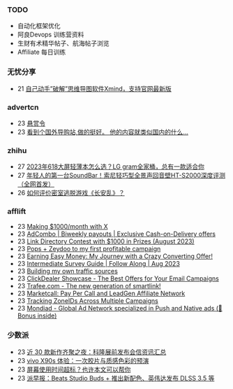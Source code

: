 ### TODO
-  自动化框架优化
-  阿良Devops 训练营资料
-  生财有术精华帖子、航海帖子浏览
-  Affiliate 每日训练

### 无忧分享
<!-- ruyo:START -->
-  21 [自己动手”破解”思维导图软件Xmind，支持官网最新版](https://51.ruyo.net/18460.html)<!-- ruyo:END -->

### advertcn
<!-- advertcn:START -->
-  23 [悬赏令](https://www.advertcn.com/forum.php?mod=viewthread&tid=111764)
-  23 [看到个国外导购站,做的挺好。 他的内容就类似国内的什么...](https://www.advertcn.com/forum.php?mod=viewthread&tid=111757)<!-- advertcn:END -->

### zhihu
<!-- zhihu:START -->
-  27 [2023年618大屏轻薄本怎么选？LG gram全家桶，总有一款适合你](http://zhuanlan.zhihu.com/p/632641888?utm_campaign=rss&utm_medium=rss&utm_source=rss&utm_content=title)
-  27 [年轻人的第一台SoundBar！索尼轻巧型全景声回音壁HT-S2000深度评测（全网首发）](http://zhuanlan.zhihu.com/p/630990296?utm_campaign=rss&utm_medium=rss&utm_source=rss&utm_content=title)
-  26 [如何评价密室逃脱游戏《长安乱》？](http://www.zhihu.com/question/563950552/answer/3045961312?utm_campaign=rss&utm_medium=rss&utm_source=rss&utm_content=title)<!-- zhihu:END -->

### afflift
<!-- afflift:START -->
-  23 [Making $1000/month with X](https://afflift.com/f/threads/making-1000-month-with-x.11494/)
-  23 [AdCombo | Biweekly payouts | Exclusive Cash-on-Delivery offers](https://afflift.com/f/threads/adcombo-biweekly-payouts-exclusive-cash-on-delivery-offers.3509/)
-  23 [Link Directory Contest with $1000 in Prizes &lpar;August 2023&rpar;](https://afflift.com/f/threads/link-directory-contest-with-1000-in-prizes-august-2023.11479/)
-  23 [Pops + Zeydoo to my first profitable campaign](https://afflift.com/f/threads/pops-zeydoo-to-my-first-profitable-campaign.11418/)
-  23 [Earning Easy Money: My Journey with a Crazy Converting Offer!](https://afflift.com/f/threads/earning-easy-money-my-journey-with-a-crazy-converting-offer.11370/)
-  23 [Intermediate Survey Guide | Follow Along | Aug 2023](https://afflift.com/f/threads/intermediate-survey-guide-follow-along-aug-2023.11467/)
-  23 [Building my own traffic sources](https://afflift.com/f/threads/building-my-own-traffic-sources.10721/)
-  23 [ClickDealer Showcase - The Best Offers for Your Email Campaigns](https://afflift.com/f/threads/clickdealer-showcase-the-best-offers-for-your-email-campaigns.11505/)
-  23 [Trafee.com - The new generation of smartlink!](https://afflift.com/f/threads/trafee-com-the-new-generation-of-smartlink.6265/)
-  23 [Marketcall: Pay Per Call and LeadGen Affiliate Network](https://afflift.com/f/threads/marketcall-pay-per-call-and-leadgen-affiliate-network.5645/)
-  23 [Tracking ZoneIDs Across Multiple Campaigns](https://afflift.com/f/threads/tracking-zoneids-across-multiple-campaigns.9447/)
-  23 [Mondiad - Global Ad Network specialized in Push and Native ads &lpar;🎁 Bonus inside&rpar;](https://afflift.com/f/threads/mondiad-global-ad-network-specialized-in-push-and-native-ads-%F0%9F%8E%81-bonus-inside.8789/)<!-- afflift:END -->

### 少数派
<!-- sspai:START -->
-  23 [近 30 款新作齐聚之夜：科隆展前发布会信资讯汇总](https://sspai.com/post/82360)
-  23 [vivo X90s 体验：一次胶片与质感色彩的预演](https://sspai.com/post/82336)
-  23 [屏幕使用时间超标？也许本文可以帮你](https://sspai.com/post/82138)
-  23 [派早报：Beats Studio Buds + 推出新配色、英伟达发布 DLSS 3.5 等](https://sspai.com/post/82324)<!-- sspai:END -->
